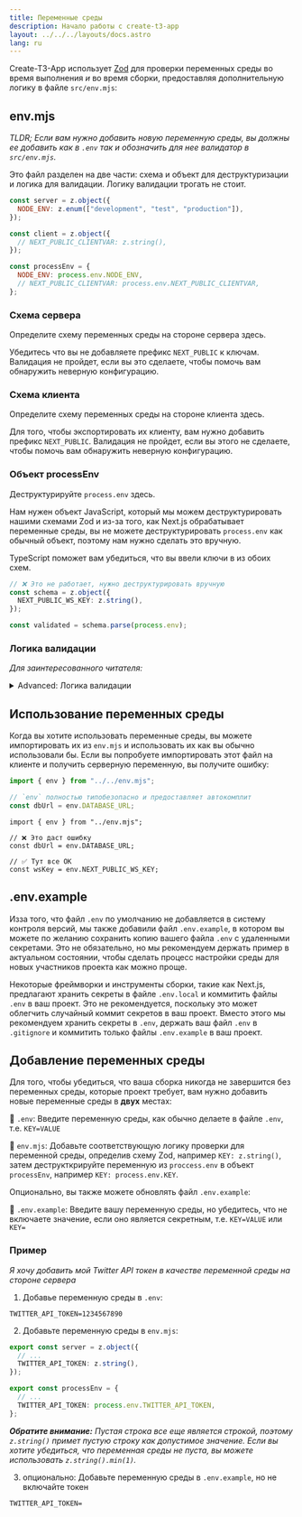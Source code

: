 ```yaml
---
title: Переменные среды
description: Начало работы с create-t3-app
layout: ../../../layouts/docs.astro
lang: ru
---
```


Create-T3-App использует [Zod](https://github.com/colinhacks/zod) для проверки переменных среды во время выполнения _и_ во время сборки, предоставляя дополнительную логику в файле `src/env.mjs`:

## env.mjs

_TLDR; Если вам нужно добавить новую переменную среды, вы должны ее добавить как в `.env` так и обозначить для нее валидатор в `src/env.mjs`._

Это файл разделен на две части: схема и объект для деструктуризации и логика для валидации. Логику валидации трогать не стоит.

```ts:env.mjs
const server = z.object({
  NODE_ENV: z.enum(["development", "test", "production"]),
});

const client = z.object({
  // NEXT_PUBLIC_CLIENTVAR: z.string(),
});

const processEnv = {
  NODE_ENV: process.env.NODE_ENV,
  // NEXT_PUBLIC_CLIENTVAR: process.env.NEXT_PUBLIC_CLIENTVAR,
};
```

### Схема сервера

Определите схему переменных среды на стороне сервера здесь.

Убедитесь что вы не добавляете префикс `NEXT_PUBLIC` к ключам. Валидация не пройдет, если вы это сделаете, чтобы помочь вам обнаружить неверную конфигурацию.

### Схема клиента

Определите схему переменных среды на стороне клиента здесь.

Для того, чтобы экспортировать их клиенту, вам нужно добавить префикс `NEXT_PUBLIC`. Валидация не пройдет, если вы этого не сделаете, чтобы помочь вам обнаружить неверную конфигурацию.

### Объект processEnv

Деструктурируйте `process.env` здесь.

Нам нужен объект JavaScript, который мы можем деструктурировать нашими схемами Zod и из-за того, как Next.js обрабатывает переменные среды, вы не можете деструктурировать `process.env` как обычный объект, поэтому нам нужно сделать это вручную.

TypeScript поможет вам убедиться, что вы ввели ключи в из обоих схем.

```ts
// ❌ Это не работает, нужно деструктурировать вручную
const schema = z.object({
  NEXT_PUBLIC_WS_KEY: z.string(),
});

const validated = schema.parse(process.env);
```

### Логика валидации

_Для заинтересованного читателя:_

<details>
<summary>Advanced: Логика валидации</summary>

В зависемости от среды (сервер или клиент) мы валидируем либо обе, либо только клиентскую схему. Это значить, что, несмотря на то, что серверные переменные будут иметь значение `undefined`, валидация пройдет успешно. Это значит что у нас есть единая входная точка для всех переменных среды.

```ts:env.mjs
const isServer = typeof window === "undefined";

const merged = server.merge(client);
const parsed = isServer
  ? merged.safeParse(processEnv)  // <-- Если на сервере, валидировать все переменные
  : client.safeParse(processEnv); // <-- Если на клиенте, только клиентские

if (parsed.success === false) {
  console.error(
    "❌ Invalid environment variables:\n",
    ...formatErrors(parsed.error.format()),
  );
  throw new Error("Invalid environment variables");
}
```

Затем мы используем объект Proxy чтобы выкидывать ошибки, если вы попытаетесь получить доступ к серверным переменным среды на клиенте.

```ts:env.mjs
// Прокси позволяет переопределить геттер
export const env = new Proxy(parsed.data, {
  get(target, prop) {
    if (typeof prop !== "string") return undefined;
    // На клиенте разрешаются только переменные начинающиеся с NEXT_PUBLIC_
    if (!isServer && !prop.startsWith("NEXT_PUBLIC_"))
      throw new Error(
        "❌ Attempted to access serverside environment variable on the client",
      );
    return target[prop]; // <-- В противном случае, возвращаем нужное значение
  },
});
```

</details>

## Использование переменных среды

Когда вы хотите использовать переменные среды, вы можете импортировать их из `env.mjs` и использовать их как вы обычно использовали бы. Если вы попробуете импортировать этот файл на клиенте и получить серверную переменную, вы получите ошибку:

```ts:pages/api/hello.ts
import { env } from "../../env.mjs";

// `env` полностью типобезопасно и предоставляет автокомплит
const dbUrl = env.DATABASE_URL;
```

```ts:pages/index.tsx
import { env } from "../env.mjs";

// ❌ Это даст ошибку
const dbUrl = env.DATABASE_URL;

// ✅ Тут все ОК
const wsKey = env.NEXT_PUBLIC_WS_KEY;
```

## .env.example

Изза того, что файл `.env` по умолчанию не добавляется в систему контроля версий, мы также добавили файл `.env.example`, в котором вы можете по желанию сохранить копию вашего файла `.env` с удаленными секретами. Это не обязательно, но мы рекомендуем держать пример в актуальном состоянии, чтобы сделать процесс настройки среды для новых участников проекта как можно проще.

Некоторые фреймворки и инструменты сборки, такие как Next.js, предлагают хранить секреты в файле `.env.local` и коммитить файлы `.env` в ваш проект. Это не рекомендуется, поскольку это может облегчить случайный коммит секретов в ваш проект. Вместо этого мы рекомендуем хранить секреты в `.env`, держать ваш файл `.env` в `.gitignore` и коммитить только файлы `.env.example` в ваш проект.

## Добавление переменных среды

Для того, чтобы убедиться, что ваша сборка никогда не завершится без переменных среды, которые проект требует, вам нужно добавить новые переменные среды в **двух** местах:

📄 `.env`: Введите переменную среды, как обычно делаете в файле `.env`, т.е. `KEY=VALUE`

📄 `env.mjs`: Добавьте соответствующую логику проверки для переменной среды, определив схему Zod, например `KEY: z.string()`, затем деструкткрируйте переменную из `proccess.env` в объект `processEnv`, например `KEY: process.env.KEY`.

Опционально, вы также можете обновлять файл `.env.example`:

📄 `.env.example`: Введите вашу переменную среды, но убедитесь, что не включаете значение, если оно является секретным, т.е. `KEY=VALUE` или `KEY=`

### Пример

_Я хочу добавить мой Twitter API токен в качестве переменной среды на стороне сервера_

1. Добавье переменную среды в `.env`:

```
TWITTER_API_TOKEN=1234567890
```

2. Добавьте переменную среды в `env.mjs`:

```ts
export const server = z.object({
  // ...
  TWITTER_API_TOKEN: z.string(),
});

export const processEnv = {
  // ...
  TWITTER_API_TOKEN: process.env.TWITTER_API_TOKEN,
};
```

_**Обратите внимание:** Пустая строка все еще является строкой, поэтому `z.string()` примет пустую строку как допустимое значение. Если вы хотите убедиться, что переменная среды не пуста, вы можете использовать `z.string().min(1)`._

3. опционально: Добавьте переменную среды в `.env.example`, но не включайте токен

```
TWITTER_API_TOKEN=
```
